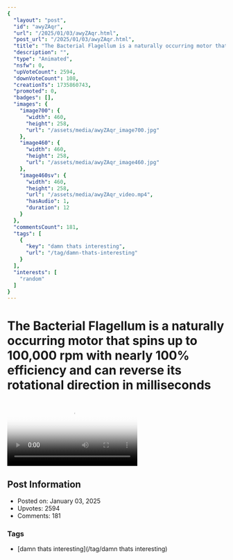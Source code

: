 ```yaml
---
{
  "layout": "post",
  "id": "awyZAqr",
  "url": "/2025/01/03/awyZAqr.html",
  "post_url": "/2025/01/03/awyZAqr.html",
  "title": "The Bacterial Flagellum is a naturally occurring motor that spins up to 100,000 rpm with nearly 100% efficiency and can reverse its rotational direction in milliseconds",
  "description": "",
  "type": "Animated",
  "nsfw": 0,
  "upVoteCount": 2594,
  "downVoteCount": 108,
  "creationTs": 1735860743,
  "promoted": 0,
  "badges": [],
  "images": {
    "image700": {
      "width": 460,
      "height": 258,
      "url": "/assets/media/awyZAqr_image700.jpg"
    },
    "image460": {
      "width": 460,
      "height": 258,
      "url": "/assets/media/awyZAqr_image460.jpg"
    },
    "image460sv": {
      "width": 460,
      "height": 258,
      "url": "/assets/media/awyZAqr_video.mp4",
      "hasAudio": 1,
      "duration": 12
    }
  },
  "commentsCount": 181,
  "tags": [
    {
      "key": "damn thats interesting",
      "url": "/tag/damn-thats-interesting"
    }
  ],
  "interests": [
    "random"
  ]
}
---
```


# The Bacterial Flagellum is a naturally occurring motor that spins up to 100,000 rpm with nearly 100% efficiency and can reverse its rotational direction in milliseconds

<video controls playsinline loop poster="/assets/media/awyZAqr_image460.jpg">
  <source src="/assets/media/awyZAqr_video.mp4" type="video/mp4">
  Your browser does not support the video tag.
</video>

## Post Information

- Posted on: January 03, 2025
- Upvotes: 2594
- Comments: 181

### Tags

- [damn thats interesting](/tag/damn thats interesting)
